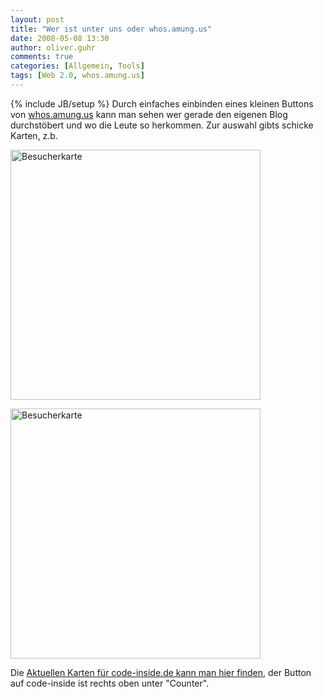 ```yaml
---
layout: post
title: "Wer ist unter uns oder whos.amung.us"
date: 2008-05-08 13:30
author: oliver.guhr
comments: true
categories: [Allgemein, Tools]
tags: [Web 2.0, whos.amung.us]
---
```

{% include JB/setup %}
Durch einfaches einbinden eines kleinen Buttons von <a href="http://whos.amung.us">whos.amung.us</a> kann man sehen wer gerade den eigenen Blog durchstöbert und wo die Leute so herkommen. Zur auswahl gibts schicke Karten, z.b. 

<a href='{{BASE_PATH}}/assets/wp-images/map.jpg' title='Besucherkarte'><img src='{{BASE_PATH}}/assets/wp-images/map.jpg' alt='Besucherkarte' width="400px" /></a>

<a href='{{BASE_PATH}}/assets/wp-images/map2.jpg' title='Besucherkarte' ><img src='{{BASE_PATH}}/assets/wp-images/map2.jpg' alt='Besucherkarte' width="400px" /></a>

Die <a href="http://whos.amung.us/show/0q4ubze6">Aktuellen Karten für code-inside.de kann man hier finden</a>, der Button auf code-inside ist rechts oben unter "Counter".

